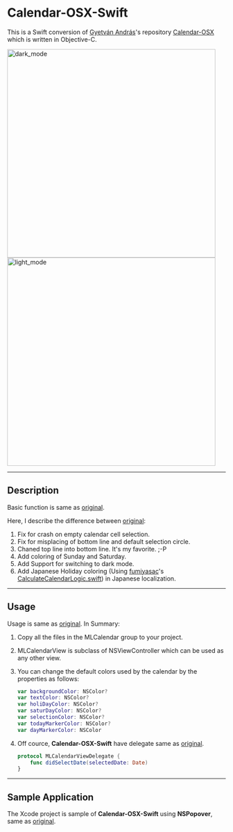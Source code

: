 # Calendar-OSX-Swift

This is a Swift conversion of  [Gyetván András](https://github.com/gyetvan-andras)'s repository [Calendar-OSX](https://github.com/gyetvan-andras/Calendar-OSX) which is written in Objective-C.

<img width="480" alt="dark_mode" src="https://user-images.githubusercontent.com/13963864/82581350-6e55bb00-9bcb-11ea-893b-ece34e7986f2.png">

<img width="480" alt="light_mode" src="https://user-images.githubusercontent.com/13963864/82581769-06ec3b00-9bcc-11ea-9bcd-f4c76427b75a.png">

***

## Description

Basic function is same as [original](https://github.com/gyetvan-andras/Calendar-OSX).

Here, I describe the difference between [original](https://github.com/gyetvan-andras/Calendar-OSX):

1. Fix for crash on empty calendar cell selection.
2. Fix for misplacing of bottom line and default selection circle.
3. Chaned top line into bottom line. It's my favorite. ;-P
4. Add coloring of Sunday and Saturday.
5. Add Support for switching to dark mode.
6. Add Japanese Holiday coloring (Using [fumiyasac](https://github.com/fumiyasac)'s [CalculateCalendarLogic.swift](https://github.com/fumiyasac/handMadeCalendarOfSwift/blob/master/handmadeCalenderSampleOfSwift/CalculateCalendarLogic.swift)) in Japanese localization.

***

## Usage

Usage is same as [original](https://github.com/gyetvan-andras/Calendar-OSX). In Summary:

1. Copy all the files in the MLCalendar group to your project.
2. MLCalendarView is subclass of NSViewController which can be used as any other view.
3. You can change the default colors used by the calendar by the properties as follows:

   ```swift
   var backgroundColor: NSColor?
   var textColor: NSColor?
   var holiDayColor: NSColor?
   var saturDayColor: NSColor?
   var selectionColor: NSColor?
   var todayMarkerColor: NSColor?
   var dayMarkerColor: NSColor
   ```
4. Off cource, **Calendar-OSX-Swift** have delegate same as  [original](https://github.com/gyetvan-andras/Calendar-OSX).

   ```swift
   protocol MLCalendarViewDelegate {
       func didSelectDate(selectedDate: Date)
   }
   ```
***

## Sample Application

The Xcode project is sample of **Calendar-OSX-Swift** using **NSPopover**, same as [original](https://github.com/gyetvan-andras/Calendar-OSX).
